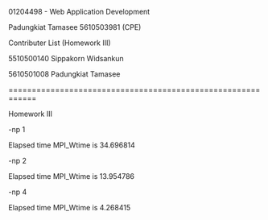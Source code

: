 01204498 - Web Application Development

Padungkiat Tamasee
5610503981 (CPE)

Contributer List (Homework III)

5510500140	Sippakorn Widsankun 

5610501008	Padungkiat Tamasee 


============================================================

Homework III

-np 1

Elapsed time MPI_Wtime is 34.696814


-np 2

Elapsed time MPI_Wtime is 13.954786


-np 4

Elapsed time MPI_Wtime is 4.268415


